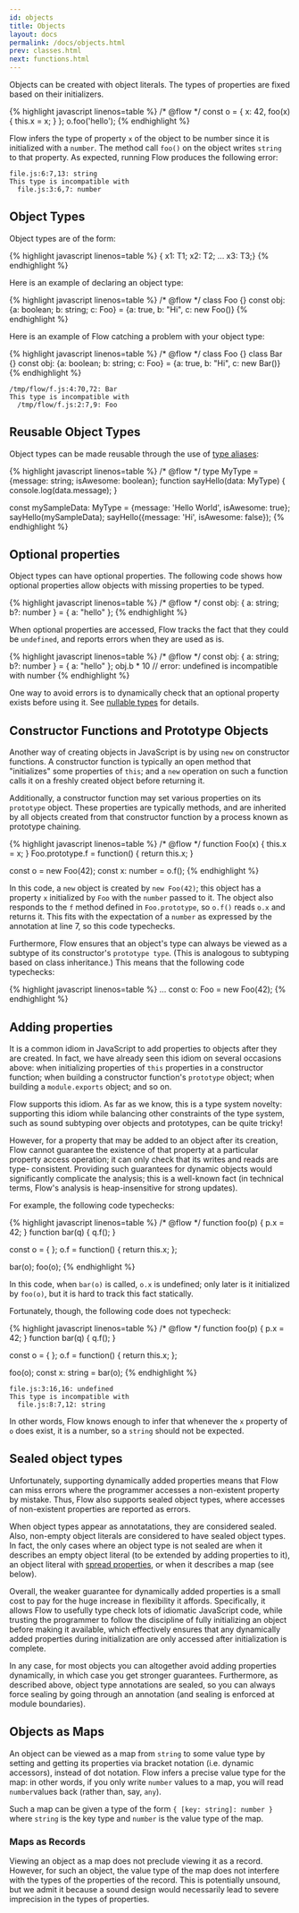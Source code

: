 ```yaml
---
id: objects
title: Objects
layout: docs
permalink: /docs/objects.html
prev: classes.html
next: functions.html
---
```


Objects can be created with object literals. The types of properties are fixed
based on their initializers.

{% highlight javascript linenos=table %}
/* @flow */
const o = {
  x: 42,
  foo(x) { this.x = x; }
};
o.foo('hello');
{% endhighlight %}

Flow infers the type of property `x` of the object to be number since it is
initialized with a `number`. The method call `foo()` on the object writes
`string` to that property. As expected, running Flow produces the following
error:

```bbcode
file.js:6:7,13: string
This type is incompatible with
  file.js:3:6,7: number
```

## Object Types

Object types are of the form:

{% highlight javascript linenos=table %}
{ x1: T1; x2: T2; ... x3: T3;}
{% endhighlight %}

Here is an example of declaring an object type:

{% highlight javascript linenos=table %}
/* @flow */
class Foo {}
const obj: {a: boolean; b: string; c: Foo} = {a: true, b: "Hi", c: new Foo()}
{% endhighlight %}

Here is an example of Flow catching a problem with your object type:

{% highlight javascript linenos=table %}
/* @flow */
class Foo {}
class Bar {}
const obj: {a: boolean; b: string; c: Foo} = {a: true, b: "Hi", c: new Bar()}
{% endhighlight %}

```bbcode
/tmp/flow/f.js:4:70,72: Bar
This type is incompatible with
  /tmp/flow/f.js:2:7,9: Foo
```

## Reusable Object Types

Object types can be made reusable through the use of
[type aliases](type-aliases.html):

{% highlight javascript linenos=table %}
/* @flow */
type MyType = {message: string; isAwesome: boolean};
function sayHello(data: MyType) {
  console.log(data.message);
}

const mySampleData: MyType = {message: 'Hello World', isAwesome: true};
sayHello(mySampleData);
sayHello({message: 'Hi', isAwesome: false});
{% endhighlight %}

## Optional properties

Object types can have optional properties. The following code shows how
optional properties allow objects with missing properties to be typed.

{% highlight javascript linenos=table %}
/* @flow */
const obj: { a: string; b?: number } = { a: "hello" };
{% endhighlight %}

When optional properties are accessed, Flow tracks the fact that they could
be `undefined`, and reports errors when they are used as is.

{% highlight javascript linenos=table %}
/* @flow */
const obj: { a: string; b?: number } = { a: "hello" };
obj.b * 10 // error: undefined is incompatible with number
{% endhighlight %}

One way to avoid errors is to dynamically check that an optional property exists
before using it. See [nullable types](http://flowtype.org/docs/nullable-types.html#_) for details.

## Constructor Functions and Prototype Objects

Another way of creating objects in JavaScript is by using `new` on
constructor functions. A constructor function is typically an open method
that "initializes" some properties of `this`; and a `new` operation on such a
function calls it on a freshly created object before returning it.

Additionally, a constructor function may set various properties on its
`prototype` object. These properties are typically methods, and are inherited
by all objects created from that constructor function by a process known as
prototype chaining.

{% highlight javascript linenos=table %}
/* @flow */
function Foo(x) { this.x = x; }
Foo.prototype.f = function() { return this.x; }

const o = new Foo(42);
const x: number = o.f();
{% endhighlight %}

In this code, a `new` object is created by `new Foo(42)`; this object has a
property `x` initialized by `Foo` with the `number` passed to it. The object
also responds to the `f` method defined in `Foo.prototype`, so `o.f()` reads
`o.x` and returns it. This fits with the expectation of a `number` as
expressed by the annotation at line 7, so this code typechecks.

Furthermore, Flow ensures that an object's type can always be viewed as a
subtype of its constructor's `prototype type`. (This is analogous to subtyping
based on class inheritance.) This means that the following code typechecks:

{% highlight javascript linenos=table %}
...
const o: Foo = new Foo(42);
{% endhighlight %}

## Adding properties

It is a common idiom in JavaScript to add properties to objects after they are
created. In fact, we have already seen this idiom on several occasions above:
when initializing properties of `this` properties in a constructor function;
when building a constructor function's `prototype` object; when building a
`module.exports` object; and so on.

Flow supports this idiom. As far as we know, this is a type system novelty:
supporting this idiom while balancing other constraints of the type system,
such as sound subtyping over objects and prototypes, can be quite tricky!

However, for a property that may be added to an object after its creation,
Flow cannot guarantee the existence of that property at a particular property
access operation; it can only check that its writes and reads are type-
consistent. Providing such guarantees for dynamic objects would significantly
complicate the analysis; this is a well-known fact (in technical terms, Flow's
analysis is heap-insensitive for strong updates).

For example, the following code typechecks:

{% highlight javascript linenos=table %}
/* @flow */
function foo(p) { p.x = 42; }
function bar(q) { q.f(); }

const o = { };
o.f = function() { return this.x; };

bar(o);
foo(o);
{% endhighlight %}

In this code, when `bar(o)` is called, `o.x` is undefined; only later is it
initialized by `foo(o)`, but it is hard to track this fact statically.

Fortunately, though, the following code does not typecheck:

{% highlight javascript linenos=table %}
/* @flow */
function foo(p) { p.x = 42; }
function bar(q) { q.f(); }

const o = { };
o.f = function() { return this.x; };

foo(o);
const x: string = bar(o);
{% endhighlight %}

```bbcode
file.js:3:16,16: undefined
This type is incompatible with
  file.js:8:7,12: string
```

In other words, Flow knows enough to infer that whenever the `x` property of
`o` does exist, it is a number, so a `string` should not be expected.

## Sealed object types

Unfortunately, supporting dynamically added properties means that Flow can miss
errors where the programmer accesses a non-existent property by mistake. Thus, Flow
also supports sealed object types, where accesses of non-existent properties are reported
as errors.

When object types appear as annotatations, they are considered sealed. Also, non-empty
object literals are considered to have sealed object types. In fact, the only cases where
an object type is not sealed are when it describes an empty object literal (to be extended
by adding properties to it), an object literal with [spread properties](https://github.com/sebmarkbage/ecmascript-rest-spread), or when it describes a map (see below).

Overall, the weaker guarantee for dynamically added properties is a small cost
to pay for the huge increase in flexibility it affords. Specifically, it
allows Flow to usefully type check lots of idiomatic JavaScript code, while
trusting the programmer to follow the discipline of fully initializing an
object before making it available, which effectively ensures that any
dynamically added properties during initialization are only accessed after
initialization is complete.

In any case, for most objects you can altogether avoid adding properties
dynamically, in which case you get stronger guarantees. Furthermore, as
described above, object type annotations are sealed, so you can always force
sealing by going through an annotation (and sealing is enforced at module
boundaries).

## Objects as Maps

An object can be viewed as a map from `string` to some value type by setting
and getting its properties via bracket notation (i.e. dynamic accessors),
instead of dot notation. Flow infers a precise value type for the map: in
other words, if you only write `number` values to a map, you will read `number`values back (rather than, say, `any`).

Such a map can be given a type of the form `{ [key: string]: number }` where `string` is the key type and `number` is the
value type of the map.

### Maps as Records

Viewing an object as a map does not preclude viewing it as a record. However,
for such an object, the value type of the map does not interfere with the
types of the properties of the record. This is potentially unsound, but we
admit it because a sound design would necessarily lead to severe imprecision
in the types of properties.

